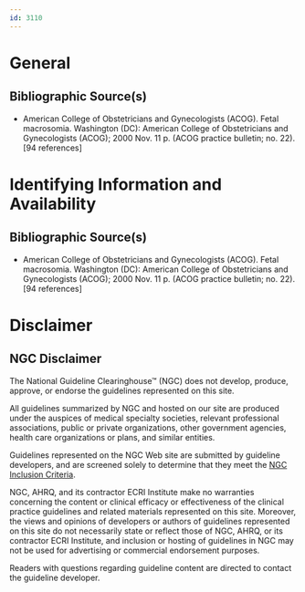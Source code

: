 ```yaml
---
id: 3110
---
```


# General

## Bibliographic Source(s)

- American College of Obstetricians and Gynecologists (ACOG). Fetal macrosomia. Washington (DC): American College of Obstetricians and Gynecologists (ACOG); 2000 Nov. 11 p. (ACOG practice bulletin; no. 22). [94 references]

# Identifying Information and Availability

## Bibliographic Source(s)

- American College of Obstetricians and Gynecologists (ACOG). Fetal macrosomia. Washington (DC): American College of Obstetricians and Gynecologists (ACOG); 2000 Nov. 11 p. (ACOG practice bulletin; no. 22). [94 references]

# Disclaimer

## NGC Disclaimer

The National Guideline Clearinghouse™ (NGC) does not develop, produce, approve, or endorse the guidelines represented on this site.

All guidelines summarized by NGC and hosted on our site are produced under the auspices of medical specialty societies, relevant professional associations, public or private organizations, other government agencies, health care organizations or plans, and similar entities.

Guidelines represented on the NGC Web site are submitted by guideline developers, and are screened solely to determine that they meet the [NGC Inclusion Criteria](/help-and-about/summaries/inclusion-criteria).

NGC, AHRQ, and its contractor ECRI Institute make no warranties concerning the content or clinical efficacy or effectiveness of the clinical practice guidelines and related materials represented on this site. Moreover, the views and opinions of developers or authors of guidelines represented on this site do not necessarily state or reflect those of NGC, AHRQ, or its contractor ECRI Institute, and inclusion or hosting of guidelines in NGC may not be used for advertising or commercial endorsement purposes.

Readers with questions regarding guideline content are directed to contact the guideline developer.

